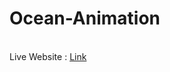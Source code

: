 # Ocean-Animation
<br>
Live Website : <a href = "https://ashutosh-ardu.github.io/CSS-Ocean-Animation/" target='_blank'>Link</a>

